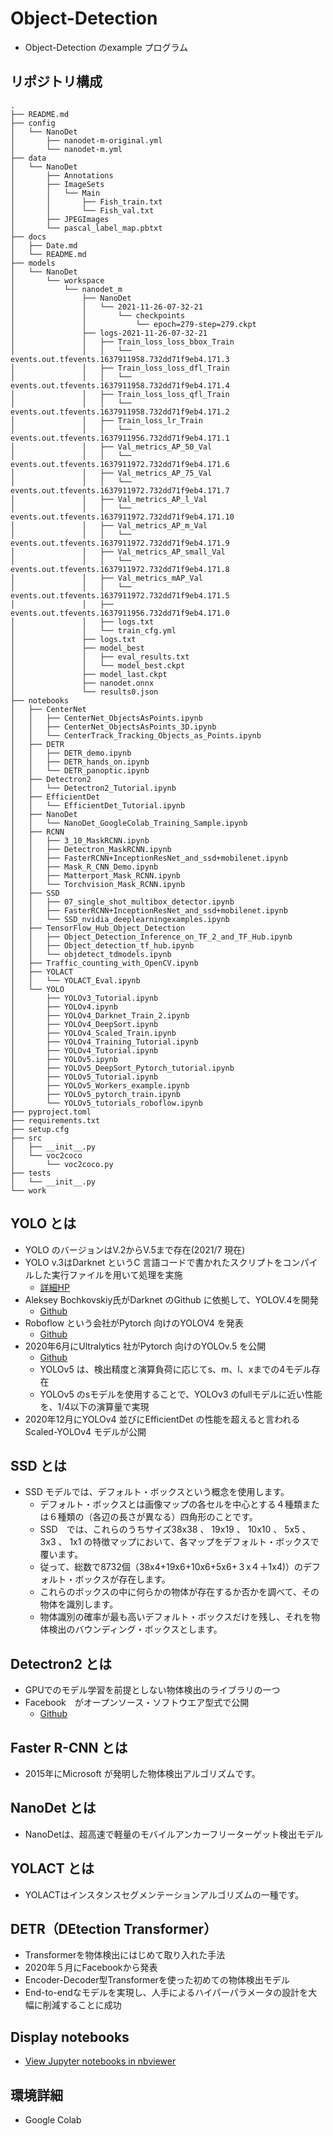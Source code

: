 # Object-Detection

- Object-Detection のexample プログラム

## リポジトリ構成
```
.
├── README.md
├── config
│   └── NanoDet
│       ├── nanodet-m-original.yml
│       └── nanodet-m.yml
├── data
│   └── NanoDet
│       ├── Annotations
│       ├── ImageSets
│       │   └── Main
│       │       ├── Fish_train.txt
│       │       └── Fish_val.txt
│       ├── JPEGImages
│       └── pascal_label_map.pbtxt
├── docs
│   ├── Date.md
│   └── README.md
├── models
│   └── NanoDet
│       └── workspace
│           └── nanodet_m
│               ├── NanoDet
│               │   └── 2021-11-26-07-32-21
│               │       └── checkpoints
│               │           └── epoch=279-step=279.ckpt
│               ├── logs-2021-11-26-07-32-21
│               │   ├── Train_loss_loss_bbox_Train
│               │   │   └── events.out.tfevents.1637911958.732dd71f9eb4.171.3
│               │   ├── Train_loss_loss_dfl_Train
│               │   │   └── events.out.tfevents.1637911958.732dd71f9eb4.171.4
│               │   ├── Train_loss_loss_qfl_Train
│               │   │   └── events.out.tfevents.1637911958.732dd71f9eb4.171.2
│               │   ├── Train_loss_lr_Train
│               │   │   └── events.out.tfevents.1637911956.732dd71f9eb4.171.1
│               │   ├── Val_metrics_AP_50_Val
│               │   │   └── events.out.tfevents.1637911972.732dd71f9eb4.171.6
│               │   ├── Val_metrics_AP_75_Val
│               │   │   └── events.out.tfevents.1637911972.732dd71f9eb4.171.7
│               │   ├── Val_metrics_AP_l_Val
│               │   │   └── events.out.tfevents.1637911972.732dd71f9eb4.171.10
│               │   ├── Val_metrics_AP_m_Val
│               │   │   └── events.out.tfevents.1637911972.732dd71f9eb4.171.9
│               │   ├── Val_metrics_AP_small_Val
│               │   │   └── events.out.tfevents.1637911972.732dd71f9eb4.171.8
│               │   ├── Val_metrics_mAP_Val
│               │   │   └── events.out.tfevents.1637911972.732dd71f9eb4.171.5
│               │   ├── events.out.tfevents.1637911956.732dd71f9eb4.171.0
│               │   ├── logs.txt
│               │   └── train_cfg.yml
│               ├── logs.txt
│               ├── model_best
│               │   ├── eval_results.txt
│               │   └── model_best.ckpt
│               ├── model_last.ckpt
│               ├── nanodet.onnx
│               └── results0.json
├── notebooks
│   ├── CenterNet
│   │   ├── CenterNet_ObjectsAsPoints.ipynb
│   │   ├── CenterNet_ObjectsAsPoints_3D.ipynb
│   │   └── CenterTrack_Tracking_Objects_as_Points.ipynb
│   ├── DETR
│   │   ├── DETR_demo.ipynb
│   │   ├── DETR_hands_on.ipynb
│   │   └── DETR_panoptic.ipynb
│   ├── Detectron2
│   │   └── Detectron2_Tutorial.ipynb
│   ├── EfficientDet
│   │   └── EfficientDet_Tutorial.ipynb
│   ├── NanoDet
│   │   └── NanoDet_GoogleColab_Training_Sample.ipynb
│   ├── RCNN
│   │   ├── 3_10_MaskRCNN.ipynb
│   │   ├── Detectron_MaskRCNN.ipynb
│   │   ├── FasterRCNN+InceptionResNet_and_ssd+mobilenet.ipynb
│   │   ├── Mask_R_CNN_Demo.ipynb
│   │   ├── Matterport_Mask_RCNN.ipynb
│   │   └── Torchvision_Mask_RCNN.ipynb
│   ├── SSD
│   │   ├── 07_single_shot_multibox_detector.ipynb
│   │   ├── FasterRCNN+InceptionResNet_and_ssd+mobilenet.ipynb
│   │   └── SSD_nvidia_deeplearningexamples.ipynb
│   ├── TensorFlow_Hub_Object_Detection
│   │   ├── Object_Detection_Inference_on_TF_2_and_TF_Hub.ipynb
│   │   ├── Object_detection_tf_hub.ipynb
│   │   └── objdetect_tdmodels.ipynb
│   ├── Traffic_counting_with_OpenCV.ipynb
│   ├── YOLACT
│   │   └── YOLACT_Eval.ipynb
│   └── YOLO
│       ├── YOLOv3_Tutorial.ipynb
│       ├── YOLOv4.ipynb
│       ├── YOLOv4_Darknet_Train_2.ipynb
│       ├── YOLOv4_DeepSort.ipynb
│       ├── YOLOv4_Scaled_Train.ipynb
│       ├── YOLOv4_Training_Tutorial.ipynb
│       ├── YOLOv4_Tutorial.ipynb
│       ├── YOLOv5.ipynb
│       ├── YOLOv5_DeepSort_Pytorch_tutorial.ipynb
│       ├── YOLOv5_Tutorial.ipynb
│       ├── YOLOv5_Workers_example.ipynb
│       ├── YOLOv5_pytorch_train.ipynb
│       └── YOLOv5_tutorials_roboflow.ipynb
├── pyproject.toml
├── requirements.txt
├── setup.cfg
├── src
│   ├── __init__.py
│   └── voc2coco
│       └── voc2coco.py
├── tests
│   └── __init__.py
└── work
```

## YOLO とは

- YOLO のバージョンはV.2からV.5まで存在(2021/7 現在)
- YOLO v.3はDarknet というC 言語コードで書かれたスクリプトをコンパイルした実行ファイルを用いて処理を実施
  - [詳細HP](https://pjreddie.com/)
- Aleksey Bochkovskiy氏がDarknet のGithub に依拠して、YOLOV.4を開発
  - [Github](github.com/AlexeyAB/darknet)
- Roboflow という会社がPytorch 向けのYOLOV4 を発表
  - [Github](https://github.com/roboflow-ai/pytorch-YOLOv4)
- 2020年6月にUltralytics 社がPytorch 向けのYOLOv.5 を公開
  - [Github](https://github.com/ultralytics/yolov5)
  - YOLOv5 は、検出精度と演算負荷に応じてs、m、l、xまでの4モデル存在
  - YOLOv5 のsモデルを使用することで、YOLOv3 のfullモデルに近い性能を、1/4以下の演算量で実現
- 2020年12月にYOLOv4 並びにEfficientDet の性能を超えると言われる Scaled-YOLOv4 モデルが公開

## SSD とは

- SSD モデルでは、デフォルト・ボックスという概念を使用します。
  - デフォルト・ボックスとは画像マップの各セルを中心とする４種類または６種類の（各辺の長さが異なる）四角形のことです。
  - SSD　では、これらのうちサイズ38x38 、 19x19 、 10x10 、 5x5 、3x3 、 1x1 の特徴マップにおいて、各マップをデフォルト・ボックスで覆います。
  - 従って、総数で8732個（38x4+19x6+10x6+5x6+３x４＋1x4)）のデフォルト・ボックスが存在します。
  - これらのボックスの中に何らかの物体が存在するか否かを調べて、その物体を識別します。
  - 物体識別の確率が最も高いデフォルト・ボックスだけを残し、それを物体検出のバウンディング・ボックスとします。

## Detectron2 とは

- GPUでのモデル学習を前提としない物体検出のライブラリの一つ
- Facebook　がオープンソース・ソフトウエア型式で公開
  - [Github](https://github.com/facebookresearch/detectron2)

## Faster R-CNN とは

- 2015年にMicrosoft が発明した物体検出アルゴリズムです。

## NanoDet とは

- NanoDetは、超高速で軽量のモバイルアンカーフリーターゲット検出モデル

## YOLACT とは

- YOLACTはインスタンスセグメンテーションアルゴリズムの一種です。

## DETR（DEtection Transformer）

- Transformerを物体検出にはじめて取り入れた手法
- 2020年５月にFacebookから発表
- Encoder-Decoder型Transformerを使った初めての物体検出モデル
- End-to-endなモデルを実現し、人手によるハイパーパラメータの設計を大幅に削減することに成功

## Display notebooks

- [View Jupyter notebooks in nbviewer](https://nbviewer.jupyter.org/github/ykato27/Object-Detection/tree/main/notebooks/)

## 環境詳細

- Google Colab
